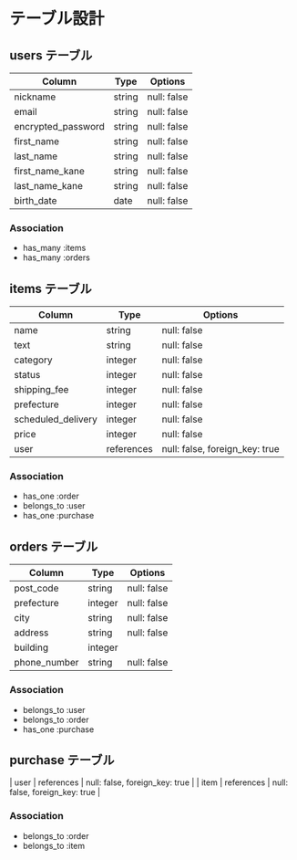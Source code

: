 # テーブル設計

## users テーブル

| Column                | Type    | Options     |
| --------------------- | ------  | ----------- |
| nickname              | string  | null: false |
| email                 | string  | null: false |
| encrypted_password    | string  | null: false |
| first_name            | string  | null: false |
| last_name             | string  | null: false |
| first_name_kane       | string  | null: false |
| last_name_kane        | string  | null: false |
| birth_date            | date    | null: false |



### Association

- has_many :items
- has_many :orders

## items テーブル

| Column                | Type       | Options                        |
| --------------------- | ---------- | ------------------------------ |
| name                  | string     | null: false                    |
| text                  | string     | null: false                    |
| category              | integer    | null: false                    |
| status                | integer    | null: false                    |
| shipping_fee          | integer    | null: false                    |
| prefecture            | integer    | null: false                    |
| scheduled_delivery    | integer    | null: false                    |
| price                 | integer    | null: false                    |
| user                  | references | null: false, foreign_key: true |


### Association

- has_one :order
- belongs_to :user
- has_one :purchase

## orders テーブル

| Column                | Type       | Options                        |
| --------------------- | ---------- | ------------------------------ |
| post_code             | string     | null: false                    |
| prefecture            | integer    | null: false                    |
| city                  | string     | null: false                    |
| address               | string     | null: false                    |
| building              | integer    |                                |
| phone_number          | string     | null: false                    |


### Association

- belongs_to :user
- belongs_to :order
- has_one :purchase

## purchase テーブル
| user                  | references | null: false, foreign_key: true |
| item                  | references | null: false, foreign_key: true |



### Association
- belongs_to :order
- belongs_to :item